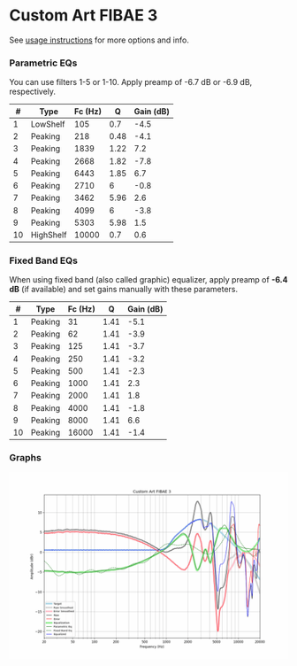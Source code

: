 # Custom Art FIBAE 3
See [usage instructions](https://github.com/jaakkopasanen/AutoEq#usage) for more options and info.

### Parametric EQs
You can use filters 1-5 or 1-10. Apply preamp of -6.7 dB or -6.9 dB, respectively.

|   # | Type      |   Fc (Hz) |    Q |   Gain (dB) |
|-----|-----------|-----------|------|-------------|
|   1 | LowShelf  |       105 | 0.7  |        -4.5 |
|   2 | Peaking   |       218 | 0.48 |        -4.1 |
|   3 | Peaking   |      1839 | 1.22 |         7.2 |
|   4 | Peaking   |      2668 | 1.82 |        -7.8 |
|   5 | Peaking   |      6443 | 1.85 |         6.7 |
|   6 | Peaking   |      2710 | 6    |        -0.8 |
|   7 | Peaking   |      3462 | 5.96 |         2.6 |
|   8 | Peaking   |      4099 | 6    |        -3.8 |
|   9 | Peaking   |      5303 | 5.98 |         1.5 |
|  10 | HighShelf |     10000 | 0.7  |         0.6 |

### Fixed Band EQs
When using fixed band (also called graphic) equalizer, apply preamp of **-6.4 dB** (if available) and set gains manually with these parameters.

|   # | Type    |   Fc (Hz) |    Q |   Gain (dB) |
|-----|---------|-----------|------|-------------|
|   1 | Peaking |        31 | 1.41 |        -5.1 |
|   2 | Peaking |        62 | 1.41 |        -3.9 |
|   3 | Peaking |       125 | 1.41 |        -3.7 |
|   4 | Peaking |       250 | 1.41 |        -3.2 |
|   5 | Peaking |       500 | 1.41 |        -2.3 |
|   6 | Peaking |      1000 | 1.41 |         2.3 |
|   7 | Peaking |      2000 | 1.41 |         1.8 |
|   8 | Peaking |      4000 | 1.41 |        -1.8 |
|   9 | Peaking |      8000 | 1.41 |         6.6 |
|  10 | Peaking |     16000 | 1.41 |        -1.4 |

### Graphs
![](./Custom%20Art%20FIBAE%203.png)
